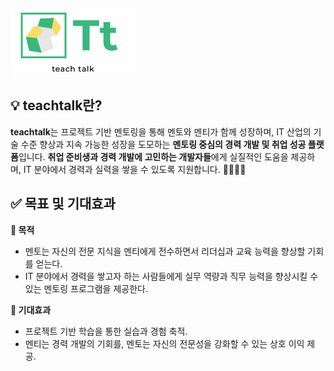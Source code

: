 
![Logo](https://raw.githubusercontent.com/jmh118/ks52team02/main/ks52team02/src/main/resources/static/manager/imgs/theme/Preview.png
)


## 💡 teachtalk란?

<b>teachtalk</b>는 프로젝트 기반 멘토링을 통해 멘토와 멘티가 함께 성장하며, IT 산업의 기술 수준 향상과 지속 가능한 성장을 도모하는 <b>멘토링 중심의 경력 개발 및 취업 성공 플랫폼</b>입니다.
<b>취업 준비생과 경력 개발에 고민하는 개발자들</b>에게 실질적인 도움을 제공하며, IT 분야에서 경력과 실력을 쌓을 수 있도록 지원합니다. 👨‍💻👩‍💻


## ✅ 목표 및 기대효과

**🔗 목적**

- 멘토는 자신의 전문 지식을 멘티에게 전수하면서 리더십과 교육 능력을 향상할 기회를 얻는다.
- IT 분야에서 경력을 쌓고자 하는 사람들에게 실무 역량과 직무 능력을 향상시킬 수 있는 멘토링 프로그램을 제공한다.

**🌟 기대효과**
- 프로젝트 기반 학습을 통한 실습과 경험 축적.
- 멘티는 경력 개발의 기회를, 멘토는 자신의 전문성을 강화할 수 있는 상호 이익 제공.

